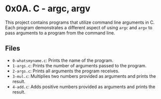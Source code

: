 # 0x0A. C - argc, argv

This project contains programs that utilize command line arguments in C. Each program demonstrates a different aspect of using `argc` and `argv` to pass arguments to a program from the command line.

## Files

- `0-whatsmyname.c`: Prints the name of the program.
- `1-args.c`: Prints the number of arguments passed to the program.
- `2-args.c`: Prints all arguments the program receives.
- `3-mul.c`: Multiplies two numbers provided as arguments and prints the result.
- `4-add.c`: Adds positive numbers provided as arguments and prints the result.

